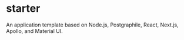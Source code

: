 # starter
An application template based on Node.js, Postgraphile, React, Next.js, Apollo, and Material UI.
